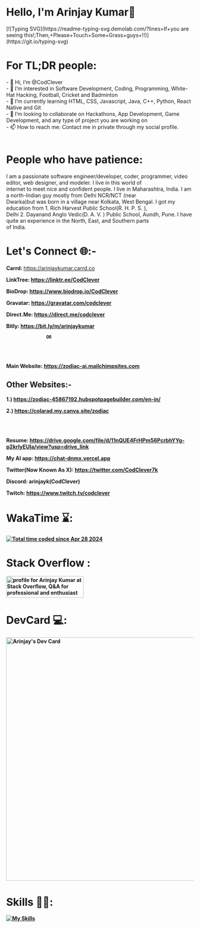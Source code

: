<h1><b>Hello, I'm Arinjay Kumar👋</b></h1>
[![Typing SVG](https://readme-typing-svg.demolab.com/?lines=If+you are seeing this!;Then,+Please+Touch+Some+Grass+guys+!!)](https://git.io/typing-svg)

<h1><b>For TL;DR people:</b></h1>
- 👋 Hi, I’m @CodClever<br>
- 👀 I’m interested in Software Development, Coding, Programming, White-Hat Hacking, Football, Cricket and Badminton<br>
- 🌱 I’m currently learning HTML, CSS, Javascript, Java, C++, Python, React Native and Git<br>
- 💞️ I’m looking to collaborate on Hackathons, App Development, Game Development, and any type of project you are working on<br>
- 📫 How to reach me: Contact me in private through my social profile.<br><br>

<h1><b>People who have patience:</b></h1>
I am a passionate software engineer/developer, coder, programmer, video editor, web designer, and modeler. I live in this world of<br>
internet to meet nice and confident people. I live in Maharashtra, India. I am a north-Indian guy mostly from Delhi NCR/NCT (near<br>
Dwarka)but was born in a village near Kolkata, West Bengal. I got my education from 1. Rich Harvest Public School(R. H. P. S. ),<br>
Delhi 2. Dayanand Anglo Vedic(D. A. V. ) Public School, Aundh, Pune. I have quite an experience in the North, East, and Southern parts<br> 
of India. 

<h1><b>Let's Connect 🌐:- </b></h1>

<b>Carrd: </b> https://arinjaykumar.carrd.co<b><b>

<b>LinkTree: </b> https://linktr.ee/CodClever<b><b>

<b>BioDrop: </b> https://www.biodrop.io/CodClever<b><b>

<b>Gravatar: </b> https://gravatar.com/codclever<b><b>

<b>Direct.Me: </b> https://direct.me/codclever<b><b>

<b>Bitly: </b> https://bit.ly/m/arinjaykumar

                   OR


<br><br>

<b>Main Website: </b> https://zodiac-ai.mailchimpsites.com

<h2>Other Websites:- </h2>

<b>1.) </b> https://zodiac-45867192.hubspotpagebuilder.com/en-in/

<b>2.) </b> https://colarad.my.canva.site/zodiac

<br><br>


<b>Resume: </b> https://drive.google.com/file/d/11nQUE4FrHPm56PcrbhYYg-p2krIyEUIa/view?usp=drive_link

<b>My AI app: </b> https://chat-dnmx.vercel.app

<b>Twitter(Now Known As X): </b> https://twitter.com/CodClever7k

<b>Discord: </b> arinjayk(CodClever)

<b>Twitch: </b> https://www.twitch.tv/codclever


<h1><b>WakaTime ⌛:</b></h1>


<a href="https://wakatime.com/@4cce7c90-a22e-48b6-b2a1-931ec33f2c16"><img src="https://wakatime.com/badge/user/4cce7c90-a22e-48b6-b2a1-931ec33f2c16.svg" alt="Total time coded since Apr 28 2024" /></a>

<h1><b>Stack Overflow :</b></h1>


<a href="https://stackoverflow.com/users/23567323/arinjay-kumar"><img src="https://stackoverflow.com/users/flair/23567323.png" width="208"
                                                                   height="58" alt="profile for Arinjay Kumar at Stack Overflow, Q&amp;A 
                                                                   for professional and enthusiast programmers" title="profile for Arinjay
                                                                   Kumar at Stack Overflow, Q&amp;A for professional and enthusiast program
                                                                   mers"></a>

<h1><b>DevCard 💻:</b></h1>


<a href="https://app.daily.dev/codclever"><img src="https://api.daily.dev/devcards/v2/k1IIp8eVY6m6AKPashui4.png?type=wide&r=ljt" width="652"
                                            alt="Arinjay's Dev Card"/></a>

<h1><b>Skills 👨‍💻:</b></h1> 


[![My Skills](https://skillicons.dev/icons?i=blender,bootstrap,codepen,css,devto,discord,figma,firebase,flask,git,github,gmail,heroku,html,js,linkedin,nextjs,nodejs,notion,npm,ps,php,powershell,pycharm,py,pytorch,react,replit,robloxstudio,sublime,supabase,tensorflow,twitter,unity,unreal,vim,vite,vscode,vue,windows,wordpress,,&perline=10)](https://skillicons.dev)

<!---
CodClever/CodClever is a ✨ special ✨ repository because its `README.md` (this file) appears on your GitHub profile.
You can click the Preview link to take a look at your changes.
--->
